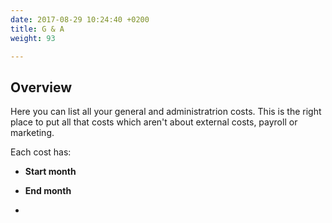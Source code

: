 ```yaml
---
date: 2017-08-29 10:24:40 +0200
title: G & A
weight: 93

---
```



## Overview

Here you can list all your general and administratrion costs. This is the right place to put all that costs which aren't about external costs, payroll or marketing.

Each cost has:

* **Start month**

* **End month**

*

